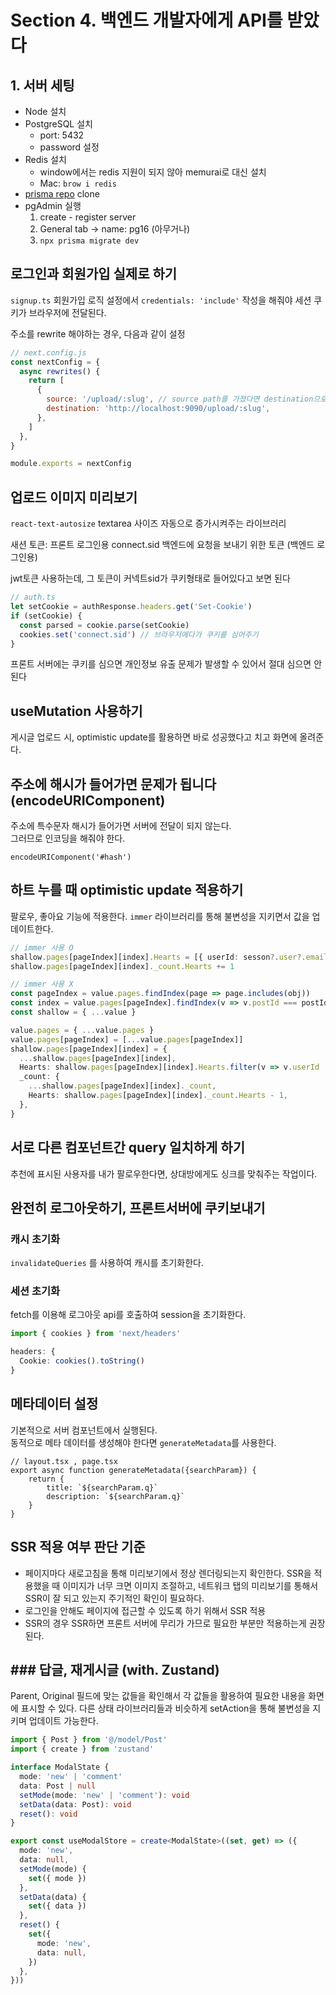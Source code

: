 # Section 4. 백엔드 개발자에게 API를 받았다

## 1. 서버 세팅

- Node 설치
- PostgreSQL 설치
  - port: 5432
  - password 설정
- Redis 설치
  - window에서는 redis 지원이 되지 않아 memurai로 대신 설치
  - Mac: `brow i redis`
- [prisma repo](github.com/zerocho/nest-prisma) clone
- pgAdmin 실행
  1.  create - register server
  2.  General tab -> name: pg16 (아무거나)
  3.  `npx prisma migrate dev`

## 로그인과 회원가입 실제로 하기

`signup.ts`
회원가입 로직 설정에서 `credentials: 'include'` 작성을 해줘야 세션 쿠키가 브라우저에 전달된다.

주소를 rewrite 해야하는 경우, 다음과 같이 설정

```js
// next.config.js
const nextConfig = {
  async rewrites() {
    return [
      {
        source: '/upload/:slug', // source path를 가졌다면 destination으로 요청보냄
        destination: 'http://localhost:9090/upload/:slug',
      },
    ]
  },
}

module.exports = nextConfig
```

## 업로드 이미지 미리보기

`react-text-autosize`
textarea 사이즈 자동으로 증가시켜주는 라이브러리

새션 토큰: 프론트 로그인용
connect.sid 백엔드에 요청을 보내기 위한 토큰 (백엔드 로그인용)

jwt토큰 사용하는데, 그 토큰이 커넥트sid가 쿠키형태로 들어있다고 보면 된다

```ts
// auth.ts
let setCookie = authResponse.headers.get('Set-Cookie')
if (setCookie) {
  const parsed = cookie.parse(setCookie)
  cookies.set('connect.sid') // 브라우저에다가 쿠키를 심어주기
}
```

프론트 서버에는 쿠키를 심으면 개인정보 유출 문제가 발생할 수 있어서 절대 심으면 안된다

## useMutation 사용하기

게시글 업로드 시, optimistic update를 활용하면 바로 성공했다고 치고 화면에 올려준다.

## 주소에 해시가 들어가면 문제가 됩니다(encodeURIComponent)

주소에 특수문자 해시가 들어가면 서버에 전달이 되지 않는다.  
그러므로 인코딩을 해줘야 한다.

`encodeURIComponent('#hash')`

## 하트 누를 때 optimistic update 적용하기

팔로우, 좋아요 기능에 적용한다.
`immer` 라이브러리를 통해 불변성을 지키면서 값을 업데이트한다.

```ts
// immer 사용 O
shallow.pages[pageIndex][index].Hearts = [{ userId: sesson?.user?.email as string }]
shallow.pages[pageIndex][index]._count.Hearts += 1

// immer 사용 X
const pageIndex = value.pages.findIndex(page => page.includes(obj))
const index = value.pages[pageIndex].findIndex(v => v.postId === postId)
const shallow = { ...value }

value.pages = { ...value.pages }
value.pages[pageIndex] = [...value.pages[pageIndex]]
shallow.pages[pageIndex][index] = {
  ...shallow.pages[pageIndex][index],
  Hearts: shallow.pages[pageIndex][index].Hearts.filter(v => v.userId !== session?.user?.email),
  _count: {
    ...shallow.pages[pageIndex][index]._count,
    Hearts: shallow.pages[pageIndex][index]._count.Hearts - 1,
  },
}
```

## 서로 다른 컴포넌트간 query 일치하게 하기

추천에 표시된 사용자를 내가 팔로우한다면, 상대방에게도 싱크를 맞춰주는 작업이다.

## 완전히 로그아웃하기, 프론트서버에 쿠키보내기

### 캐시 초기화

`invalidateQueries` 를 사용하여 캐시를 초기화한다.

### 세션 초기화

fetch를 이용해 로그아웃 api를 호출하여 session을 초기화한다.

```ts
import { cookies } from 'next/headers'

headers: {
  Cookie: cookies().toString()
}
```

## 메타데이터 설정

기본적으로 서버 컴포넌트에서 실행된다.  
동적으로 메타 데이터를 생성해야 한다면 `generateMetadata`를 사용한다.

```tsx
// layout.tsx , page.tsx
export async function generateMetadata({searchParam}) {
    return {
        title: `${searchParam.q}`
        description: `${searchParam.q}`
    }
}
```

## SSR 적용 여부 판단 기준

- 페이지마다 새로고침을 통해 미리보기에서 정상 렌더링되는지 확인한다. SSR을 적용했을 때 이미지가 너무 크면 이미지 조절하고, 네트워크 탭의 미리보기를 통해서 SSR이 잘 되고 있는지 주기적인 확인이 필요하다.
- 로그인을 안해도 페이지에 접근할 수 있도록 하기 위해서 SSR 적용
- SSR의 경우 SSR하면 프론트 서버에 무리가 가므로 필요한 부분만 적용하는게 권장된다.

## ### 답글, 재게시글 (with. Zustand)

Parent, Original 필드에 맞는 값들을 확인해서 각 값들을 활용하여 필요한 내용을 화면에 표시할 수 있다.
다른 상태 라이브러리들과 비슷하게 setAction을 통해 불변성을 지키며 업데이트 가능한다.

```ts
import { Post } from '@/model/Post'
import { create } from 'zustand'

interface ModalState {
  mode: 'new' | 'comment'
  data: Post | null
  setMode(mode: 'new' | 'comment'): void
  setData(data: Post): void
  reset(): void
}

export const useModalStore = create<ModalState>((set, get) => ({
  mode: 'new',
  data: null,
  setMode(mode) {
    set({ mode })
  },
  setData(data) {
    set({ data })
  },
  reset() {
    set({
      mode: 'new',
      data: null,
    })
  },
}))
```

